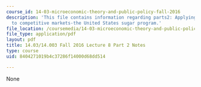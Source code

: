 ```yaml
---
course_id: 14-03-microeconomic-theory-and-public-policy-fall-2016
description: 'This file contains information regarding parts2: Applying consumer theory
  to competitive markets-the United States sugar program.'
file_location: /coursemedia/14-03-microeconomic-theory-and-public-policy-fall-2016/8404271019b4c37286f14000d68dd514_MIT14_03F16_lec8Part2.pdf
file_type: application/pdf
layout: pdf
title: 14.03/14.003 Fall 2016 Lecture 8 Part 2 Notes
type: course
uid: 8404271019b4c37286f14000d68dd514

---
```

None